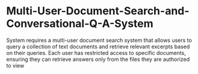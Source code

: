 # Multi-User-Document-Search-and-Conversational-Q-A-System
System requires a multi-user document search system that allows users to query a collection of text documents and retrieve relevant excerpts based on their queries. Each user has restricted access to specific documents, ensuring they can retrieve answers only from the files they are authorized to view
